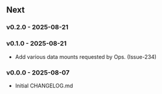 ## Next
### v0.2.0 - 2025-08-21
### v0.1.0 - 2025-08-21

- Add various data mounts requested by Ops. (Issue-234) 

### v0.0.0 - 2025-08-07

- Initial CHANGELOG.md
